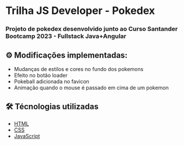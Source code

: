 # Trilha JS Developer - Pokedex
### Projeto de pokedex desenvolvido junto ao Curso Santander Bootcamp 2023 - Fullstack Java+Angular

## ⚙️ Modificações implementadas:

- Mudanças de estilos e cores no fundo dos pokemons
- Efeito no botão loader
- Pokeball adicionada no favicon
- Animação quando o mouse é passado em cima de um pokemon

## 🛠️ Técnologias utilizadas

- [HTML](https://developer.mozilla.org/pt-BR/docs/Web/HTML)
- [CSS](https://developer.mozilla.org/pt-BR/docs/Web/CSS)
- [JavaScript](https://developer.mozilla.org/pt-BR/docs/Web/JavaScript)

